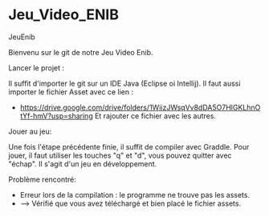 # Jeu_Video_ENIB
JeuEnib

Bienvenu sur le git de notre Jeu Video Enib.

Lancer le projet :

Il suffit d'importer le git sur un IDE Java (Eclipse oi Intellij).
Il faut aussi importer le fichier Asset avec ce lien :
- https://drive.google.com/drive/folders/1WiizJWsqVv8dDA5O7HlGKLhnOtYf-hmV?usp=sharing
Et rajouter ce fichier avec les autres.

Jouer au jeu:

Une fois l'étape précédente finie, il suffit de compiler avec Graddle.
Pour jouer, il faut utiliser les touches "q" et "d", vous pouvez quitter avec "échap".
Il s'agit d'un jeu en développement.

Problème rencontré:
- Erreur lors de la compilation : le programme ne trouve pas les assets.
- --> Vérifié que vous avez téléchargé et bien placé le fichier assets.
